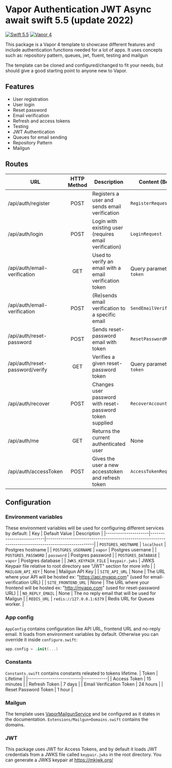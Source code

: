 # Vapor Authentication JWT Async await swift 5.5 (update 2022)
[![Swift 5.5](https://img.shields.io/badge/swift-5.5-orange.svg?style=flat)](http://swift.org)
[![Vapor 4](https://img.shields.io/badge/vapor-4.0-blue.svg?style=flat)](https://vapor.codes)

This package is a Vapor 4 template to showcase different features and include authentication functions needed for a lot of apps. It uses concepts such as: repository pattern, queues, jwt, fluent, testing and mailgun

The template can be cloned and configured/changed to fit your needs, but should give a good starting point to anyone new to Vapor.

## Features
* User registration
* User login
* Reset password
* Email verification
* Refresh and access tokens
* Testing
* JWT Authentication
* Queues for email sending
* Repository Pattern
* Mailgun

## Routes
| URL                             | HTTP Method | Description                                              | Content (Body)          |
|---------------------------------|:-----------:|----------------------------------------------------------|-------------------------|
| /api/auth/register              |     POST    | Registers a user and sends email verification            | `RegisterRequest`       |
| /api/auth/login                 |     POST    | Login with existing user (requires email verification)   | `LoginRequest`          |
| /api/auth/email-verification                |     GET     | Used to verify an email with a email verification token  | Query parameter `token` |
| /api/auth/email-verification                |     POST     | (Re)sends email verification to a specific email  | `SendEmailVerification` |
| /api/auth/reset-password        |     POST    | Sends reset-password email with token                    | `ResetPasswordRequest`  |
| /api/auth/reset-password/verify |     GET     | Verifies a given reset-password token                    | Query parameter `token` |
| /api/auth/recover               |     POST    | Changes user password with reset-password token supplied | `RecoverAccountRequest` |
| /api/auth/me                    |     GET     | Returns the current authenticated user                   | None                    |
| /api/auth/accessToken           |     POST    | Gives the user a new accesstoken and refresh token       | `AccessTokenRequest`    |

## Configuration
### Environment variables
These environment variables will be used for configuring different services by default:
| Key                 | Default Value            | Description                                                                                         |
|---------------------|--------------------------|-----------------------------------------------------------------------------------------------------|
| `POSTGRES_HOSTNAME` | `localhost`              | Postgres hostname                                                                                   |
| `POSTGRES_USERNAME` | `vapor`                  | Postgres usernane                                                                                   |
| `POSTGRES_PASSWORD` | `password`               | Postgres password                                                                                   |
| `POSTGRES_DATABASE` | `vapor`                | Postgres database                                                                                   |
| `JWKS_KEYPAIR_FILE`   | `keypair.jwks`           | JWKS Keypair file relative to root directory see "JWT" section for more info                        |
| `MAILGUN_API_KEY`     | None                     | Mailgun API Key                                                                                     |
| `SITE_API_URL`        | None                     | The URL where your API will be hosted ex: "https://api.myapp.com" (used for email-verification URL) |
| `SITE_FRONTEND_URL`   | None                     | The URL where your frontend will be hosted ex: "http://myapp.com" (used for reset-password URL)     |
| `NO_REPLY_EMAIL`      | None                     | The no reply email that will be used for Mailgun                                                    |
| `REDIS_URL`           | `redis://127.0.0.1:6379` | Redis URL for Queues worker.                                                                        |
### App config
`AppConfig` contains configuration like API URL, frontend URL and no-reply email. It loads from environment variables by default. Otherwise you can override it inside `configure.swift`:
```swift
app.config = .init(...)
```

### Constants
`Constants.swift` contains constants releated to tokens lifetime.
| Token                    | Lifetime   |
|--------------------------|------------|
| Access Token             | 15 minutes |
| Refresh Token            | 7 days     |
| Email Verification Token | 24 hours   |
| Reset Password Token     | 1 hour     |

### Mailgun
The template uses [VaporMailgunService](https://github.com/vapor-community/VaporMailgunService) and be configured as it states in the documentation. `Extensions/Mailgun+Domains.swift` contains the domains.

### JWT
This package uses JWT for Access Tokens, and by default it loads JWT credentials from a JWKS file called `keypair.jwks` in the root directory. You can generate a JWKS keypair at https://mkjwk.org/
